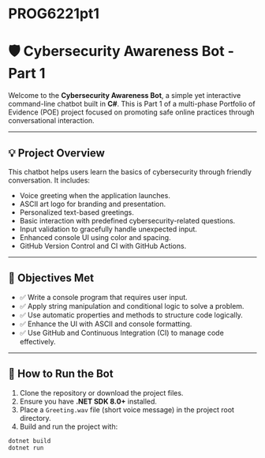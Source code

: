 # PROG6221pt1
# 🛡️ Cybersecurity Awareness Bot - Part 1

Welcome to the **Cybersecurity Awareness Bot**, a simple yet interactive command-line chatbot built in **C#**. This is Part 1 of a multi-phase Portfolio of Evidence (POE) project focused on promoting safe online practices through conversational interaction.

---

## 💡 Project Overview

This chatbot helps users learn the basics of cybersecurity through friendly conversation. It includes:

- Voice greeting when the application launches.
- ASCII art logo for branding and presentation.
- Personalized text-based greetings.
- Basic interaction with predefined cybersecurity-related questions.
- Input validation to gracefully handle unexpected input.
- Enhanced console UI using color and spacing.
- GitHub Version Control and CI with GitHub Actions.

---

## 🎯 Objectives Met

- ✅ Write a console program that requires user input.
- ✅ Apply string manipulation and conditional logic to solve a problem.
- ✅ Use automatic properties and methods to structure code logically.
- ✅ Enhance the UI with ASCII and console formatting.
- ✅ Use GitHub and Continuous Integration (CI) to manage code effectively.

---

## 🚀 How to Run the Bot

1. Clone the repository or download the project files.
2. Ensure you have **.NET SDK 8.0+** installed.
3. Place a `Greeting.wav` file (short voice message) in the project root directory.
4. Build and run the project with:

```bash
dotnet build
dotnet run
